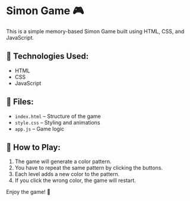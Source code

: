 # Simon Game 🎮

This is a simple memory-based Simon Game built using HTML, CSS, and JavaScript.

## 🔧 Technologies Used:
- HTML
- CSS
- JavaScript

## 📂 Files:
- `index.html` – Structure of the game
- `style.css` – Styling and animations
- `app.js` – Game logic

## 🚀 How to Play:
1. The game will generate a color pattern.
2. You have to repeat the same pattern by clicking the buttons.
3. Each level adds a new color to the pattern.
4. If you click the wrong color, the game will restart.

Enjoy the game! 🔁
